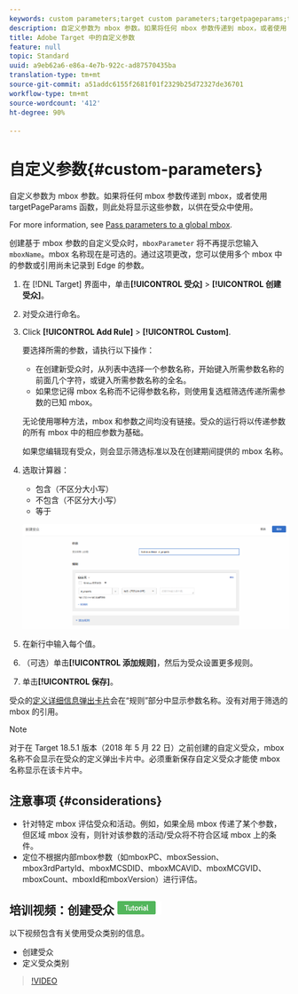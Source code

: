 ```yaml
---
keywords: custom parameters;target custom parameters;targetpageparams;targeting mbox parameters
description: 自定义参数为 mbox 参数。如果将任何 mbox 参数传递到 mbox，或者使用 targetPageParams 函数，则此处将显示这些参数，以供在受众中使用。
title: Adobe Target 中的自定义参数
feature: null
topic: Standard
uuid: a9eb62a6-e86a-4e7b-922c-ad87570435ba
translation-type: tm+mt
source-git-commit: a51addc6155f2681f01f2329b25d72327de36701
workflow-type: tm+mt
source-wordcount: '412'
ht-degree: 90%

---
```



# 自定义参数{#custom-parameters}

自定义参数为 mbox 参数。如果将任何 mbox 参数传递到 mbox，或者使用 targetPageParams 函数，则此处将显示这些参数，以供在受众中使用。

For more information, see [Pass parameters to a global mbox](/help/c-implementing-target/c-implementing-target-for-client-side-web/t-mbox-download/c-understanding-global-mbox/pass-parameters-to-global-mbox.md).

创建基于 mbox 参数的自定义受众时，`mboxParameter` 将不再提示您输入 `mboxName`。mbox 名称现在是可选的。通过这项更改，您可以使用多个 mbox 中的参数或引用尚未记录到 Edge 的参数。

1. 在 [!DNL Target] 界面中，单击&#x200B;**[!UICONTROL 受众]** > **[!UICONTROL 创建受众]**。
1. 对受众进行命名。
1. Click **[!UICONTROL Add Rule]** > **[!UICONTROL Custom]**.

   要选择所需的参数，请执行以下操作：

   * 在创建新受众时，从列表中选择一个参数名称，开始键入所需参数名称的前面几个字符，或键入所需参数名称的全名。
   * 如果您记得 mbox 名称而不记得参数名称，则使用复选框筛选传递所需参数的已知 mbox。

   无论使用哪种方法，mbox 和参数之间均没有链接。受众的运行将以传递参数的所有 mbox 中的相应参数为基础。

   如果您编辑现有受众，则会显示筛选标准以及在创建期间提供的 mbox 名称。

1. 选取计算器：

   * 包含（不区分大小写）
   * 不包含（不区分大小写）
   * 等于

   ![自定义参数受众](/help/c-target/c-audiences/c-target-rules/assets/custom.png)

1. 在新行中输入每个值。
1. （可选）单击&#x200B;**[!UICONTROL 添加规则]**，然后为受众设置更多规则。
1. 单击&#x200B;**[!UICONTROL 保存]**。

受众的[定义详细信息弹出卡片](../../../c-target/c-audiences/audiences.md#section_11B9C4A777E14D36BA1E925021945780)会在“规则”部分中显示参数名称。没有对用于筛选的 mbox 的引用。

>[!NOTE]
>
>对于在 Target 18.5.1 版本（2018 年 5 月 22 日）之前创建的自定义受众，mbox 名称不会显示在受众的定义弹出卡片中。必须重新保存自定义受众才能使 mbox 名称显示在该卡片中。

## 注意事项 {#considerations}

* 针对特定 mbox 评估受众和活动。例如，如果全局 mbox 传递了某个参数，但区域 mbox 没有，则针对该参数的活动/受众将不符合区域 mbox 上的条件。
* 定位不根据内部mbox参数（如mboxPC、mboxSession、mbox3rdPartyId、mboxMCSDID、mboxMCAVID、mboxMCGVID、mboxCount、mboxId和mboxVersion）进行评估。

## 培训视频：创建受众 ![教程徽章](/help/assets/tutorial.png)

以下视频包含有关使用受众类别的信息。

* 创建受众
* 定义受众类别

>[!VIDEO](https://video.tv.adobe.com/v/17392)
